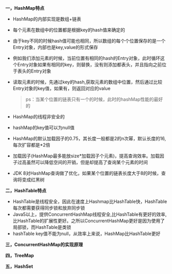 **一，HashMap特点**

* HashMap的内部实现是数组+链表
* 每个元素在数组中的位置都是根据key的hash值来确定的
* 由于key不同的时候hash值可能也相同，所以数组的每个个位置保存的是一个Entry对象，内部也是key,value的形式保存
* 例如我们添加元素的时候，当前位置有相同的hash的Entry对象，此时循环这个Entry对象如果有相同的key，则替换，没有则添加都表头，并且指向之前位于表头的Entry对象
* 读取元素的时候，先通过key的hash,获取元素的数组中位置，然后通过比较Entry对象的key值，如果有，则返回对应的value
	
	>ps：当某个位置的链表只有一个的时候，此时的hashMap性能的最好的

* HashMap的线程非安全的
* hashMap的key值可以为null值
* HashMap的默认加载因子的0.75，其长度一般都是2的n次幂，默认长度的16,每次扩容都是*2倍
* 加载因子(HashMap最多能放size*加载因子个元素)，提高查询效率。加载因子过高虽然可以降低空间的开销，但是却提高了查询某个元素的时间
* JDK 8对HashMap查询做了优化，如果某个位置的链表长度大于8的时候，查询将变成红黑树

**二，HashTable特点**

* HashTable是线程安全，因此在速度上Hashmap比HashTable快，HashTable每次都需要获得同步锁和放弃同步锁
* Java5以上，提供ConcurrentHashMap线程安全,比HashTable有更好的效率,比HashTable的扩展性更好。之所以ConcurrentHashMap更好是因为使用了局部锁，而HashTable是类锁
* hashTable key值不能为null，从效率上来说，HashMap比HashTable更好

**三，ConcurrentHashMap的实现原理**

**四，TreeMap**

**五，HashSet**